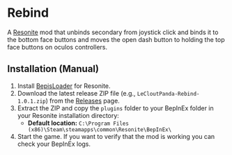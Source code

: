 # Rebind
A [Resonite](https://resonite.com/) mod that unbinds secondary from joystick click and binds it to the bottom face buttons and moves the open dash button to holding the top face buttons on oculos controllers.

## Installation (Manual)
1. Install [BepisLoader](https://github.com/ResoniteModding/BepisLoader) for Resonite.
2. Download the latest release ZIP file (e.g., `LeCloutPanda-Rebind-1.0.1.zip`) from the [Releases](https://github.com/LeCloutPanda/Rebind/releases) page.
3. Extract the ZIP and copy the `plugins` folder to your BepInEx folder in your Resonite installation directory:
   - **Default location:** `C:\Program Files (x86)\Steam\steamapps\common\Resonite\BepInEx\`
4. Start the game. If you want to verify that the mod is working you can check your BepInEx logs.